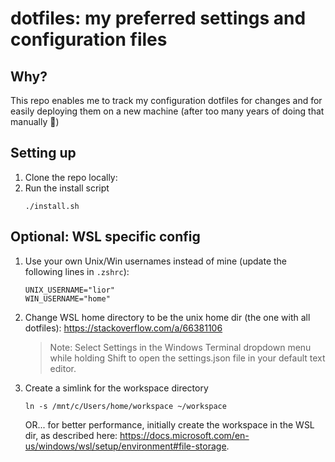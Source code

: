 # dotfiles: my preferred settings and configuration files

## Why?
This repo enables me to track my configuration dotfiles for changes and for easily deploying them on a new machine (after too many years of doing that manually :sheep:)

## Setting up
1. Clone the repo locally:
2. Run the install script
    ```
    ./install.sh
    ```


## Optional: WSL specific config
1. Use your own Unix/Win usernames instead of mine (update the following lines in `.zshrc`):
    ```
    UNIX_USERNAME="lior"
    WIN_USERNAME="home"
    ```
2. Change WSL home directory to be the unix home dir (the one with all dotfiles): https://stackoverflow.com/a/66381106 
    > Note: Select Settings in the Windows Terminal dropdown menu while holding Shift to open the settings.json file in your default text editor.

3. Create a simlink for the workspace directory
    ```
    ln -s /mnt/c/Users/home/workspace ~/workspace
    ```
    OR... for better performance, initially create the workspace in the WSL dir, as described here: https://docs.microsoft.com/en-us/windows/wsl/setup/environment#file-storage.

